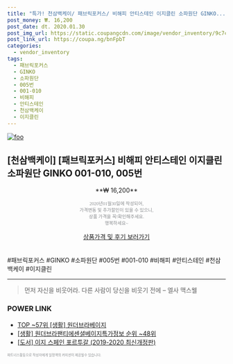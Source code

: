 ```yaml
--- 
title: "특가! 천삼백케이/ 패브릭포커스/ 비해피 안티스테인 이지클린 소파원단 GINKO..." 
post_money: ₩. 16,200 
post_date: dt. 2020.01.30 
post_img_url: https://static.coupangcdn.com/image/vendor_inventory/9c7c/5a5cf3dc6663f3f465109455f57661a18331536707a5d6da27bb5f3a2f99.jpg 
post_link_url: https://coupa.ng/bnFpbT 
categories: 
  - vendor_inventory 
tags: 
  - 패브릭포커스 
  - GINKO 
  - 소파원단 
  - 005번 
  - 001-010 
  - 비해피 
  - 안티스테인 
  - 천삼백케이 
  - 이지클린 
--- 
```

[![foo](https://static.coupangcdn.com/image/vendor_inventory/9c7c/5a5cf3dc6663f3f465109455f57661a18331536707a5d6da27bb5f3a2f99.jpg)](https://coupa.ng/bnFpbT) 

## [천삼백케이] [패브릭포커스] 비해피 안티스테인 이지클린 소파원단 GINKO 001-010, 005번 
<p style="text-align: center;">**₩ 16,200**</p> 
<p style="text-align: center;"><span style="color: #898c8f; font-family: Georgia,Times,serif; font-size: 0.75em;">2020년01월30일에 작성되어, <br>가격변동 및 추가할인이 있을 수 있으니,<br> 상품 가격을 꼭!확인해주세요.<br>행복하세요~</span> 
</p>	 
<div markdown="0" style="text-align: center;"><a href="https://coupa.ng/bnFpbT" class="btn btn--success">상품가격 및 후기 보러가기</a></div> 
<br><br> 
  #패브릭포커스 #GINKO #소파원단 #005번 #001-010 #비해피 #안티스테인 #천삼백케이 #이지클린 
<hr> 

> 먼저 자신을 비웃어라. 다른 사람이 당신을 비웃기 전에  – 엘사 맥스웰 


### POWER LINK

* <a href="https://blog.naver.com/fasyy4321/221781183284" target="_blank"> TOP ~57위 [생활] 원더브라베이지</a>
* <a href="https://blog.naver.com/sakai111/221773480496" target="_blank"> [생활] 원더브라팬티에센셜베이지특가정보 순위 ~48위</a>
* <a href="https://blog.naver.com/fasyy4321/221776855889" target="_blank">[도서] 이지 스페인 포르투갈 (2019-2020 최신개정판)</a>

<span style="color: #898c8f; font-family: Georgia,Times,serif; font-size: 0.55em;">파트너스활동으로 작성자에게 일정액의 커미션이 제공될수 있습니다.</span> 
